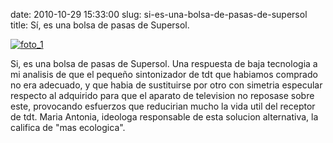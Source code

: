 date: 2010-10-29 15:33:00
slug: si-es-una-bolsa-de-pasas-de-supersol
title: Sí, es una bolsa de pasas de Supersol.

    

[![foto_1][1]][1]

Si, es una bolsa de pasas de Supersol. Una respuesta de baja tecnologia a mi analisis de que el pequeño sintonizador de tdt que habiamos comprado no era adecuado, y que habia de sustituirse por otro con simetria especular respecto al adquirido para que el aparato de television no reposase sobre este, provocando esfuerzos que reducirian mucho la vida util del receptor de tdt. Maria Antonia, ideologa responsable de esta solucion alternativa, la califica de "mas ecologica".

  

[1]: file:///Users/jjdenis/jjdenis.github.com/static/2010-10-29-si-es-una-bolsa-de-pasas-de-supersol_foto1.jpg

